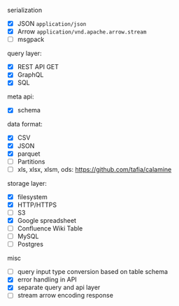 serialization
  - [x] JSON `application/json`
  - [x] Arrow `application/vnd.apache.arrow.stream`
  - [ ] msgpack

query layer:
  - [x] REST API GET
  - [x] GraphQL
  - [x] SQL

meta api:
  - [x] schema

data format:
  - [x] CSV
  - [x] JSON
  - [x] parquet
  - [ ] Partitions
  - [ ] xls, xlsx, xlsm, ods: https://github.com/tafia/calamine

storage layer:
  - [x] filesystem
  - [x] HTTP/HTTPS
  - [ ] S3
  - [x] Google spreadsheet
  - [ ] Confluence Wiki Table
  - [ ] MySQL
  - [ ] Postgres

misc
  - [ ] query input type conversion based on table schema
  - [x] error handling in API
  - [x] separate query and api layer
  - [ ] stream arrow encoding response
